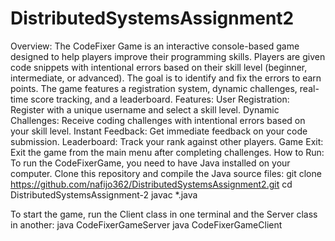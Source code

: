 # DistributedSystemsAssignment2
Overview:
The CodeFixer Game is an interactive console-based game designed to help players improve their programming skills. Players are given code snippets with intentional errors based on their skill level (beginner, intermediate, or advanced). The goal is to identify and fix the errors to earn points. The game features a registration system, dynamic challenges, real-time score tracking, and a leaderboard.
Features:
User Registration: Register with a unique username and select a skill level.
Dynamic Challenges: Receive coding challenges with intentional errors based on your skill level.
Instant Feedback: Get immediate feedback on your code submission.
Leaderboard: Track your rank against other players.
Game Exit: Exit the game from the main menu after completing challenges.
How to Run:
To run the CodeFixerGame, you need to have Java installed on your computer. Clone this repository and compile the Java source files:
git clone https://github.com/nafijo362/DistributedSystemsAssignment2.git cd  DistributedSystemsAssignment-2 javac *.java

To start the game, run the Client class in one terminal and the Server class in another: java CodeFixerGameServer java CodeFixerGameClient
